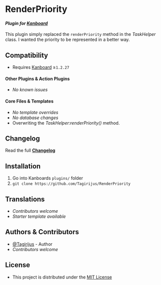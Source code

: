 # RenderPriority

#### _Plugin for [Kanboard](https://github.com/fguillot/kanboard "Kanboard - Kanban Project Management Software")_

This plugin simply replaced the `renderPriority` method in the _TaskHelper_ class. I wanted the priority to be represented in a better way.


Compatibility
-------------

- Requires [Kanboard](https://github.com/fguillot/kanboard "Kanboard - Kanban Project Management Software") ≥`1.2.27`

#### Other Plugins & Action Plugins
- _No known issues_
#### Core Files & Templates
- _No template overrides_
- _No database changes_
- Overwriting the _TaskHelper:renderPriority()_ method.


Changelog
---------

Read the full [**Changelog**](../master/changelog.md "See changes")
 

Installation
------------

1. Go into Kanboards `plugins/` folder
2. `git clone https://github.com/Tagirijus/RenderPriority`


Translations
------------

- _Contributors welcome_
- _Starter template available_

Authors & Contributors
----------------------

- [@Tagirijus](https://github.com/Tagirijus) - Author
- _Contributors welcome_


License
-------
- This project is distributed under the [MIT License](../master/LICENSE "Read The MIT license")
